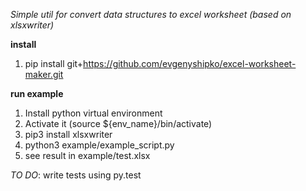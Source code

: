 *Simple util for convert data structures to excel worksheet (based on xlsxwriter)*

**install**
1. pip install git+https://github.com/evgenyshipko/excel-worksheet-maker.git

**run example**
1. Install python virtual environment
2. Activate it (source ${env_name}/bin/activate)
3. pip3 install xlsxwriter
4. python3 example/example_script.py
5. see result in example/test.xlsx

*TO DO*: write tests using py.test
